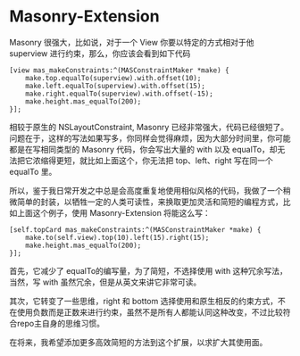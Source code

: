 # Masonry-Extension

Masonry 很强大，比如说，对于一个 View 你要以特定的方式相对于他 superview 进行约束，那么，你应该会看到如下代码

```
[view mas_makeConstraints:^(MASConstraintMaker *make) {
    make.top.equalTo(superview).with.offset(10);
    make.left.equalTo(superview).with.offset(15);
    make.right.equalTo(superview).with.offset(-15);
    make.height.mas_equalTo(200);
}];
```

相较于原生的 NSLayoutConstraint, Masonry 已经非常强大，代码已经很短了。问题在于，这样的写法如果写多，你同样会觉得麻烦，因为大部分时间里，你可能都是在写相同类型的 Masonry 代码，你会写出大量的 with 以及 equalTo，却无法把它浓缩得更短，就比如上面这个，你无法把 top、left、right 写在同一个 equalTo 里。

所以，鉴于我日常开发之中总是会高度重复地使用相似风格的代码，我做了一个稍微简单的封装，以牺牲一定的人类可读性，来换取更加灵活和简短的编程方式，比如上面这个例子，使用 Masonry-Extension 将能这么写：

```
[self.topCard mas_makeConstraints:^(MASConstraintMaker *make) {
    make.to(self.view).top(10).left(15).right(15);
    make.height.mas_equalTo(200);
}];
```

首先，它减少了 equalTo的编写量，为了简短，不选择使用 with 这种冗余写法，当然，写 with 虽然冗余，但是从英文来讲它非常可读。

其次，它转变了一些思维，right 和 bottom 选择使用和原生相反的约束方式，不在使用负数而是正数来进行约束，虽然不是所有人都能认同这种改变，不过比较符合repo主自身的思维习惯。

在将来，我希望添加更多高效简短的方法到这个扩展，以求扩大其使用面。
